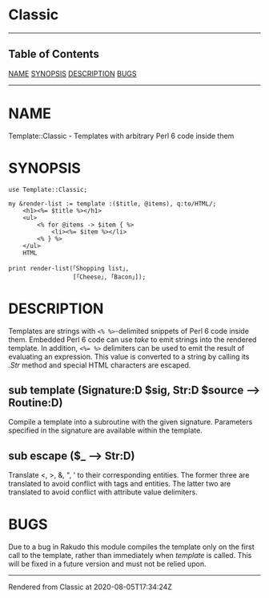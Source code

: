 # Classic
>
----
## Table of Contents
[NAME](#name)
[SYNOPSIS](#synopsis)
[DESCRIPTION](#description)
[BUGS](#bugs)

----
# NAME
Template::Classic - Templates with arbitrary Perl 6 code inside them

# SYNOPSIS
```
use Template::Classic;

my &render-list := template :($title, @items), q:to/HTML/;
    <h1><%= $title %></h1>
    <ul>
        <% for @items -> $item { %>
            <li><%= $item %></li>
        <% } %>
    </ul>
    HTML

print render-list(｢Shopping list｣,
                  [｢Cheese｣, ｢Bacon｣]);
```
# DESCRIPTION
Templates are strings with `<% %>`-delimited snippets of Perl 6 code inside them. Embedded Perl 6 code can use _take_ to emit strings into the rendered template. In addition, `<%= %>` delimiters can be used to emit the result of evaluating an expression. This value is converted to a string by calling its _.Str_ method and special HTML characters are escaped.





## sub template (Signature:D $sig, Str:D $source --> Routine:D) 

Compile a template into a subroutine with the given signature. Parameters specified in the signature are available within the template.

 ## sub escape ($_ --> Str:D) 

Translate <, >, &, ", ' to their corresponding entities. The former three are translated to avoid conflict with tags and entities. The latter two are translated to avoid conflict with attribute value delimiters.

 # BUGS
Due to a bug in Rakudo this module compiles the template only on the first call to the template, rather than immediately when _template_ is called. This will be fixed in a future version and must not be relied upon.








----
Rendered from Classic at 2020-08-05T17:34:24Z